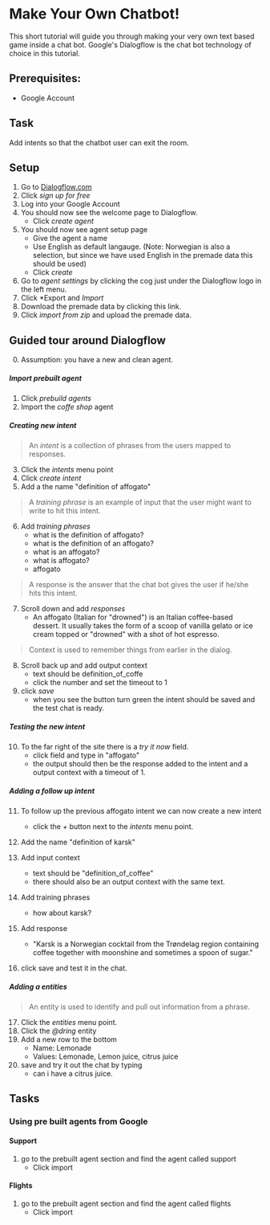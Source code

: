 # Make Your Own Chatbot!

This short tutorial will guide you through making your very own text based game inside a chat bot.
Google's Dialogflow is the chat bot technology of choice in this tutorial.

## Prerequisites:   
- Google Account

## Task
Add intents so that the chatbot user can exit the room.

## Setup
1. Go to [Dialogflow.com](https://dialogflow.com/)
2. Click *sign up for free*
3. Log into your Google Account
4. You should now see the welcome page to Dialogflow.
    - Click *create agent*
5. You should now see agent setup page
    - Give the agent a name
    - Use English as default langauge. (Note: Norwegian is also a selection, but since we have used English in the premade data this should be used)
    - Click *create*
6. Go to *agent settings* by clicking the cog just under the Dialogflow logo in the left menu.
7. Click *Export and *Import*
8. Download the premade data by clicking this link.
9. Click *import from zip* and upload the premade data.

## Guided tour around Dialogflow
0. Assumption: you have a new and clean agent.

##### Import prebuilt agent
1. Click *prebuild agents*
2. Import the *coffe shop* agent

##### Creating new intent
> An *intent* is a collection of phrases from the users mapped to responses.

3. Click the *intents* menu point
4. Click *create intent*
5. Add a the name "definition of affogato"

> A *training phrase* is an example of input that the user might want to write to hit this intent.
6. Add *training phrases*
    - what is the definition of affogato?
    - what is the definition of an affogato?
    - what is an affogato?
    - what is affogato?
    - affogato

> A response is the answer that the chat bot gives the user if he/she hits this intent.
7. Scroll down and add *responses*
    - An affogato (Italian for "drowned") is an Italian coffee-based dessert. It usually takes the form of a scoop of vanilla gelato or ice cream topped or "drowned" with a shot of hot espresso.

> Context is used to remember things from earlier in the dialog.
8. Scroll back up and add output context
    - text should be definition_of_coffe
    - click the number and set the timeout to 1
9. click *save* 
    - when you see the button turn green the intent should be saved and the test chat is ready.

##### Testing the new intent
10. To the far right of the site there is a *try it now* field.
    - click field and type in "affogato"
    - the output should then be the response added to the intent and a output context with a timeout of 1.

##### Adding a follow up intent
11. To follow up the previous affogato intent we can now create a new intent
    - click the *+* button next to the *intents* menu point.
12. Add the name "definition of karsk"
13. Add input context 
    - text should be "definition_of_coffee"
    - there should also be an output context with the same text.
14. Add training phrases
    - how about karsk?
    
15. Add response 
    - "Karsk is a Norwegian cocktail from the Trøndelag region containing coffee together with moonshine and sometimes a spoon of sugar."
16. click save and test it in the chat.

##### Adding a entities
> An entity is used to identify and pull out information from a phrase.
17. Click the *entities* menu point.
18. Click the *@dring* entity
19. Add a new row to the bottom
    - Name: Lemonade
    - Values: Lemonade, Lemon juice, citrus juice
20. save and try it out the chat by typing
    - can i have a citrus juice.
    
## Tasks
### Using pre built agents from Google
#### Support
1. go to the prebuilt agent section and find the agent called support
    - Click import

#### Flights
1. go to the prebuilt agent section and find the agent called flights
    - Click import

####
